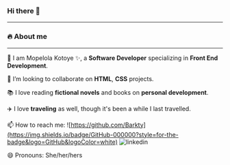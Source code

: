 <!-- <img src="https://github.com/Barkty/aptitudeTest-back/blob/main/1.png" width='100%' alt='Banner'/> -->

### Hi there 👋

---
### 🔥 About me

---

🙋 I am Mopelola Kotoye ✨, a **Software Developer** specializing in **Front End Development**.

<!-- 👨🏽‍💻 I enjoy contributing to **Open Source Projects** and I'm really enthusiatic about learning new technology. I specialize in **ReactJs**, **TypeScript/JavaScript** and **Nextjs**. Recently, I got started on **NestJs** and **Progressive Web App (PWA)**. -->

👯 I’m looking to collaborate on **HTML**, **CSS** projects.

<!-- 🎻 Outside the world of tech too, I love pushing myself to develop new skills ranging from the **violin** to some whacky ones like **writing with my left hand** (only aiming from playing the **violin** though). -->

📚 I love reading **fictional novels** and books on **personal development**.

✈️ I love **traveling** as well, though it's been a while I last travelled.

📫 How to reach me: ![https://github.com/Barkty](https://img.shields.io/badge/GitHub-000000?style=for-the-badge&logo=GitHub&logoColor=white) ![linkedin](https://img.shields.io/badge/LinkedIn-0e76a8?style=for-the-badge&logo=LinkedIn&logoColor=white)
    
😄 Pronouns: She/her/hers
<!--
**Barkty/Barkty** is a ✨ _special_ ✨ repository because its `README.md` (this file) appears on your GitHub profile.

Here are some ideas to get you started:

- 🔭 I’m currently working on ...
- 🌱 I’m currently learning ...
- 👯 I’m looking to collaborate on ...
- 🤔 I’m looking for help with ...
- 💬 Ask me about ...
- 📫 How to reach me: ...
- 😄 Pronouns: ...
- ⚡ Fun fact: ...
-->
